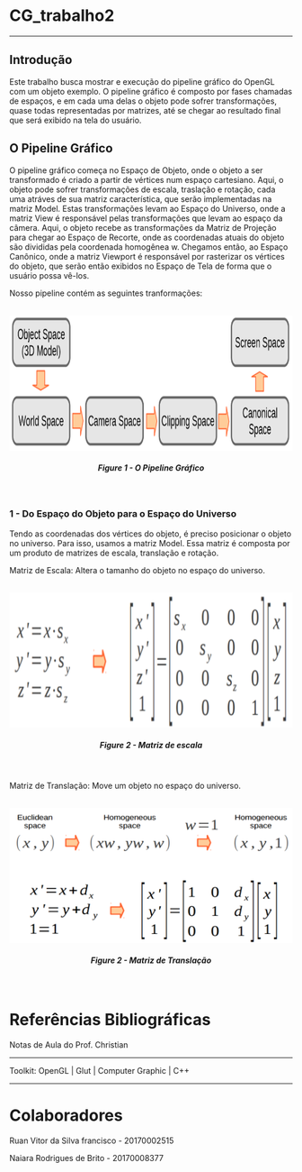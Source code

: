 # CG_trabalho2
---

## Introdução

Este trabalho busca mostrar e execução do pipeline gráfico do OpenGL com um objeto exemplo. O pipeline gráfico é composto por fases chamadas de espaços, e em cada uma delas o objeto pode sofrer transformações, quase todas representadas por matrizes, até se chegar ao resultado final que será exibido na tela do usuário. 

## O Pipeline Gráfico

O pipeline gráfico começa no Espaço de Objeto, onde o objeto a ser transformado é criado a partir de vértices num espaço cartesiano. Aqui, o objeto pode sofrer transformações de escala, traslação e rotação, cada uma atráves de sua matriz característica, que serão implementadas na matriz Model. Estas transformações levam ao Espaço do Universo, onde a matriz View é responsável pelas transformações que levam ao espaço da câmera. Aqui, o objeto recebe as transformações da Matriz de Projeção para chegar ao Espaço de Recorte, onde as coordenadas atuais do objeto são divididas pela coordenada homogênea w. Chegamos então, ao Espaço Canônico, onde a matriz Viewport é responsável por rasterizar os vértices do objeto, que serão então exibidos no Espaço de Tela de forma que o usuário possa vê-los.

Nosso pipeline contém as seguintes tranformações:

<p align="center">
	<br>
	<img src="./Prints/transformations.png"/ width=510px height=240px>
	<h5 align="center">Figure 1 - O Pipeline Gráfico</h5>
	<br>
</p>

### 1 - Do Espaço do Objeto para o Espaço do Universo
Tendo as coordenadas dos vértices do objeto, é preciso posicionar o objeto no universo. Para isso, usamos a matriz Model. Essa matriz é composta por um produto de matrizes de escala, translação e rotação.

Matriz de Escala:
Altera o tamanho do objeto no espaço do universo.

<p align="center">
	<br>
	<img src="./Prints/scale3d.png"/ width=510px height=240px>
	<h5 align="center">Figure 2 - Matriz de escala</h5>
	<br>
</p>

Matriz de Translação:
Move um objeto no espaço do universo.

<p align="center">
	<br>
	<img src="./Prints/translation.png"/ width=510px height=240px>
	<h5 align="center">Figure 2 - Matriz de Translação</h5>
	<br>
</p>


# Referências Bibliográficas

Notas de Aula do Prof. Christian



---

Toolkit: OpenGL | Glut | Computer Graphic | C++

---

# Colaboradores

Ruan Vitor da Silva francisco - 20170002515

Naiara Rodrigues de Brito - 20170008377
